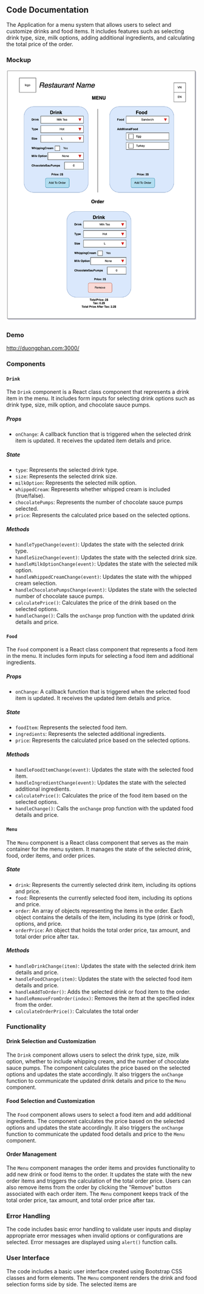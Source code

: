 ## Code Documentation

The Application for a menu system that allows users to select and customize drinks and food items. It includes features such as selecting drink type, size, milk options, adding additional ingredients, and calculating the total price of the order.

### Mockup

![Mock Up](./mock-up.png)

### Demo

http://duongphan.com:3000/

### Components

#### `Drink`

The `Drink` component is a React class component that represents a drink item in the menu. It includes form inputs for selecting drink options such as drink type, size, milk option, and chocolate sauce pumps.

##### Props

- `onChange`: A callback function that is triggered when the selected drink item is updated. It receives the updated item details and price.

##### State

- `type`: Represents the selected drink type.
- `size`: Represents the selected drink size.
- `milkOption`: Represents the selected milk option.
- `whippedCream`: Represents whether whipped cream is included (true/false).
- `chocolatePumps`: Represents the number of chocolate sauce pumps selected.
- `price`: Represents the calculated price based on the selected options.

##### Methods

- `handleTypeChange(event)`: Updates the state with the selected drink type.
- `handleSizeChange(event)`: Updates the state with the selected drink size.
- `handleMilkOptionChange(event)`: Updates the state with the selected milk option.
- `handleWhippedCreamChange(event)`: Updates the state with the whipped cream selection.
- `handleChocolatePumpsChange(event)`: Updates the state with the selected number of chocolate sauce pumps.
- `calculatePrice()`: Calculates the price of the drink based on the selected options.
- `handleChange()`: Calls the `onChange` prop function with the updated drink details and price.

#### `Food`

The `Food` component is a React class component that represents a food item in the menu. It includes form inputs for selecting a food item and additional ingredients.

##### Props

- `onChange`: A callback function that is triggered when the selected food item is updated. It receives the updated item details and price.

##### State

- `foodItem`: Represents the selected food item.
- `ingredients`: Represents the selected additional ingredients.
- `price`: Represents the calculated price based on the selected options.

##### Methods

- `handleFoodItemChange(event)`: Updates the state with the selected food item.
- `handleIngredientChange(event)`: Updates the state with the selected additional ingredients.
- `calculatePrice()`: Calculates the price of the food item based on the selected options.
- `handleChange()`: Calls the `onChange` prop function with the updated food details and price.

#### `Menu`

The `Menu` component is a React class component that serves as the main container for the menu system. It manages the state of the selected drink, food, order items, and order prices.

##### State

- `drink`: Represents the currently selected drink item, including its options and price.
- `food`: Represents the currently selected food item, including its options and price.
- `order`: An array of objects representing the items in the order. Each object contains the details of the item, including its type (drink or food), options, and price.
- `orderPrice`: An object that holds the total order price, tax amount, and total order price after tax.

##### Methods

- `handleDrinkChange(item)`: Updates the state with the selected drink item details and price.
- `handleFoodChange(item)`: Updates the state with the selected food item details and price.
- `handleAddToOrder()`: Adds the selected drink or food item to the order.
- `handleRemoveFromOrder(index)`: Removes the item at the specified index from the order.
- `calculateOrderPrice()`: Calculates the total order

### Functionality

#### Drink Selection and Customization

The `Drink` component allows users to select the drink type, size, milk option, whether to include whipping cream, and the number of chocolate sauce pumps. The component calculates the price based on the selected options and updates the state accordingly. It also triggers the `onChange` function to communicate the updated drink details and price to the `Menu` component.

#### Food Selection and Customization

The `Food` component allows users to select a food item and add additional ingredients. The component calculates the price based on the selected options and updates the state accordingly. It also triggers the `onChange` function to communicate the updated food details and price to the `Menu` component.

#### Order Management

The `Menu` component manages the order items and provides functionality to add new drink or food items to the order. It updates the state with the new order items and triggers the calculation of the total order price. Users can also remove items from the order by clicking the "Remove" button associated with each order item. The `Menu` component keeps track of the total order price, tax amount, and total order price after tax.

### Error Handling

The code includes basic error handling to validate user inputs and display appropriate error messages when invalid options or configurations are selected. Error messages are displayed using `alert()` function calls.

### User Interface

The code includes a basic user interface created using Bootstrap CSS classes and form elements. The `Menu` component renders the drink and food selection forms side by side. The selected items are

